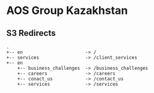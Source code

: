 # AOS Group Kazakhstan

## S3 Redirects

```
.
+-- en                       -> /
+-- services                 -> /client_services
+-- en
    +-- business_challenges  -> /business_challenges
    +-- careers              -> /careers
    +-- conact_us            -> /contact_us
    +-- services             -> /services

```

